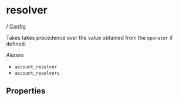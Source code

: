 # resolver

/ [Config](../index.md) 

Takes takes precedence over the value obtained from
the `operator` if defined.

*Aliases*
- `account_resolver`
- `account_resolvers`

## Properties

